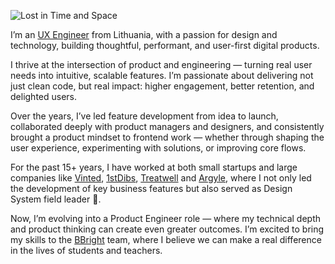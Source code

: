 ![Lost in Time and Space](https://res.cloudinary.com/dglxo7mmd/image/upload/v1599473657/Logos/github-img_qjlfy2.png)

I’m an [UX Engineer](https://lt.linkedin.com/in/irasikaite/) from Lithuania, with a passion for design and technology, building thoughtful, performant, and user-first digital products.

I thrive at the intersection of product and engineering — turning real user needs into intuitive, scalable features. I’m passionate about delivering not just clean code, but real impact: higher engagement, better retention, and delighted users.

Over the years, I’ve led feature development from idea to launch, collaborated deeply with product managers and designers, and consistently brought a product mindset to frontend work — whether through shaping the user experience, experimenting with solutions, or improving core flows.

For the past 15+ years, I have worked at both small startups and large companies like [Vinted](https://www.vinted.com/), [1stDibs](https://www.1stdibs.com/), [Treatwell](https://www.treatwell.co.uk/) and [Argyle](https://www.argyle.com/), where I not only led the development of key business features but also served as Design System field leader :rocket:.

Now, I’m evolving into a Product Engineer role — where my technical depth and product thinking can create even greater outcomes. I’m excited to bring my skills to the [BBright](https://bbright.lt) team, where I believe we can make a real difference in the lives of students and teachers.
